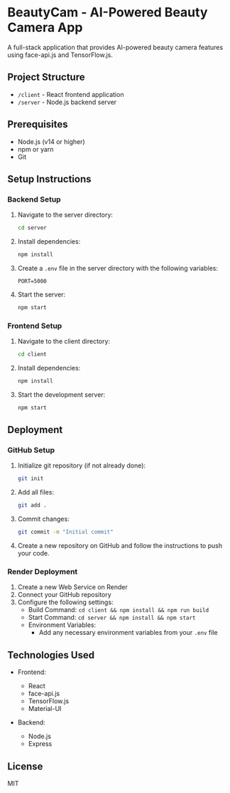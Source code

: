 # BeautyCam - AI-Powered Beauty Camera App

A full-stack application that provides AI-powered beauty camera features using face-api.js and TensorFlow.js.

## Project Structure

- `/client` - React frontend application
- `/server` - Node.js backend server

## Prerequisites

- Node.js (v14 or higher)
- npm or yarn
- Git

## Setup Instructions

### Backend Setup

1. Navigate to the server directory:
   ```bash
   cd server
   ```

2. Install dependencies:
   ```bash
   npm install
   ```

3. Create a `.env` file in the server directory with the following variables:
   ```
   PORT=5000
   ```

4. Start the server:
   ```bash
   npm start
   ```

### Frontend Setup

1. Navigate to the client directory:
   ```bash
   cd client
   ```

2. Install dependencies:
   ```bash
   npm install
   ```

3. Start the development server:
   ```bash
   npm start
   ```

## Deployment

### GitHub Setup

1. Initialize git repository (if not already done):
   ```bash
   git init
   ```

2. Add all files:
   ```bash
   git add .
   ```

3. Commit changes:
   ```bash
   git commit -m "Initial commit"
   ```

4. Create a new repository on GitHub and follow the instructions to push your code.

### Render Deployment

1. Create a new Web Service on Render
2. Connect your GitHub repository
3. Configure the following settings:
   - Build Command: `cd client && npm install && npm run build`
   - Start Command: `cd server && npm install && npm start`
   - Environment Variables:
     - Add any necessary environment variables from your `.env` file

## Technologies Used

- Frontend:
  - React
  - face-api.js
  - TensorFlow.js
  - Material-UI

- Backend:
  - Node.js
  - Express

## License

MIT 